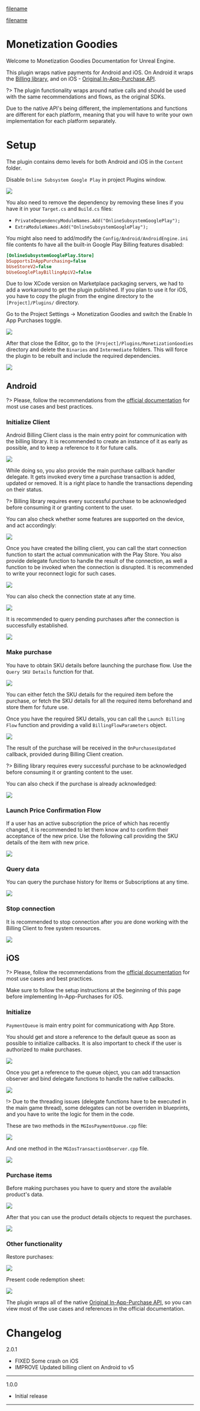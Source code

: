 [filename](common/common_ue_header.md ':include')

[filename](common/copy_plugin.md ':include')

# **Monetization Goodies**

Welcome to Monetization Goodies Documentation for Unreal Engine.

This plugin wraps native payments for Android and iOS. On Android it wraps the [Billing library](https://developer.android.com/google/play/billing/integrate), and on iOS - [Original In-App-Purchase API](https://developer.apple.com/documentation/storekit/original_api_for_in-app_purchase?language=objc).

?> The plugin functionality wraps around native calls and should be used with the same recommendations and flows, as the original SDKs.

Due to the native API's being different, the implementations and functions are different for each platform, meaning that you will have to write your own implementation for each platform separately.

# Setup

The plugin contains demo levels for both Android and iOS in the `Content` folder.

Disable `Online Subsystem Google Play` in project Plugins window.

![](images/monetization/DisableGooglePlaySubsystem.jpg)

You also need to remove the dependency by removing these lines if you have it in your `Target.cs` and `Build.cs` files:

* `PrivateDependencyModuleNames.Add("OnlineSubsystemGooglePlay");`
* `ExtraModuleNames.Add("OnlineSubsystemGooglePlay");`

You might also need to add/modify the `Config/Android/AndroidEngine.ini` file contents fo have all the built-in Google Play Billing features disabled:

```ini
[OnlineSubsystemGooglePlay.Store]
bSupportsInAppPurchasing=false
bUseStoreV2=false
bUseGooglePlayBillingApiV2=false
```

Due to low XCode version on Marketplace packaging servers, we had to add a workaround to get the plugin published. If you plan to use it for iOS, you have to copy the plugin from the engine directory to the `[Project]/Plugins/` directory.

Go to the Project Settings -> Monetization Goodies and switch the Enable In App Purchases toggle.

![](images/monetization/monetization-0.png)

After that close the Editor, go to the `[Project]/Plugins/MonetizationGoodies` directory and delete the `Binaries` and `Intermediate` folders. This will force the plugin to be rebuilt and include the required dependencies. 

![](images/monetization/monetization-1.png)

## Android

?> Please, follow the recommendations from the [official documentation](https://developer.android.com/google/play/billing/integrate) for most use cases and best practices.

### Initialize Client

Android Billing Client class is the main entry point for communication with the billing library. It is recommended to create an instance of it as early as possible, and to keep a reference to it for future calls.

![](images/monetization/monetization-2.png)

While doing so, you also provide the main purchase callback handler delegate. It gets invoked every time a purchase transaction is added, updated or removed. It is a right place to handle the transactions depending on their status.

?> Billing library requires every successful purchase to be acknowledged before consuming it or granting content to the user.

You can also check whether some features are supported on the device, and act accordingly:

![](images/monetization/monetization-4.png)

Once you have created the billing client, you can call the start connection function to start the actual communication with the Play Store. You also provide delegate function to handle the result of the connection, as well a function to be invoked when the connection is disrupted. It is recommended to write your reconnect logic for such cases.

![](images/monetization/monetization-5.png)

You can also check the connection state at any time.

![](images/monetization/monetization-6.png)

It is recommended to query pending purchases after the connection is successfully established.

![](images/monetization/monetization-7.png)

### Make purchase

You have to obtain SKU details before launching the purchase flow. Use the `Query SKU Details` function for that.

![](images/monetization/monetization-8.png)

You can either fetch the SKU details for the required item before the purchase, or fetch the SKU details for all the required items beforehand and store them for future use.

Once you have the required SKU details, you can call the `Launch Billing Flow` function and providing a valid `BillingFlowParameters` object.

![](images/monetization/monetization-9.png)

The result of the purchase will be received in the `OnPurchasesUpdated` callback, provided during Billing Client creation.

?> Billing library requires every successful purchase to be acknowledged before consuming it or granting content to the user.

You can also check if the purchase is already acknowledged:

![](images/monetization/monetization-3.png)

### Launch Price Confirmation Flow

If a user has an active subscription the price of which has recently changed, it is recommended to let them know and to confirm their acceptance of the new price. Use the following call providing the SKU details of the item with new price.

![](images/monetization/monetization-10.png)

### Query data

You can query the purchase history for Items or Subscriptions at any time.

![](images/monetization/monetization-11.png)

### Stop connection

It is recommended to stop connection after you are done working with the Billing Client to free system resources.

![](images/monetization/monetization-12.png)

## iOS

?> Please, follow the recommendations from the [official documentation](https://developer.apple.com/documentation/storekit/original_api_for_in-app_purchase?language=objc) for most use cases and best practices.

Make sure to follow the setup instructions at the beginning of this page before implementing In-App-Purchases for iOS.

### Initialize

`PaymentQueue` is main entry point for communicationg with App Store.

You should get and store a reference to the default queue as soon as possible to initialize callbacks.
It is also important to check if the user is authorized to make purchases.

![](images/monetization/monetization-13.png)

Once you get a reference to the queue object, you can add transaction observer and bind delegate functions to handle the native callbacks.

![](images/monetization/monetization-14.png)

!> Due to the threading issues (delegate functions have to be executed in the main game thread), some delegates can not be overriden in blueprints, and you have to write the logic for them in the code.

These are two methods in the `MGIosPaymentQueue.cpp` file:

![](images/monetization/monetization-15.png)

And one method in the `MGIosTransactionObserver.cpp` file.

![](images/monetization/monetization-16.png)

### Purchase items

Before making purchases you have to query and store the available product's data.

![](images/monetization/monetization-17.png)

After that you can use the product details objects to request the purchases.

![](images/monetization/monetization-18.png)

### Other functionality

Restore purchases:

![](images/monetization/monetization-19.png)

Present code redemption sheet:

![](images/monetization/monetization-20.png)

The plugin wraps all of the native [Original In-App-Purchase API](https://developer.apple.com/documentation/storekit/original_api_for_in-app_purchase?language=objc), so you can view most of the use cases and references in the official documentation.

# Changelog

2.0.1

+ FIXED Some crash on iOS
+ IMPROVE Updated billing client on Android to v5

---

1.0.0

* Initial release

---
